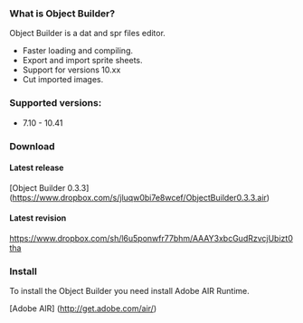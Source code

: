 ### What is Object Builder?

Object Builder is a dat and spr files editor.

* Faster loading and compiling.
* Export and import sprite sheets.
* Support for versions 10.xx
* Cut imported images.

### Supported versions:

* 7.10 - 10.41

### Download

#### Latest release

[Object Builder 0.3.3] (https://www.dropbox.com/s/jluqw0bi7e8wcef/ObjectBuilder0.3.3.air)

#### Latest revision
https://www.dropbox.com/sh/l6u5ponwfr77bhm/AAAY3xbcGudRzvcjUbizt0tha

### Install 

To install the Object Builder you need install Adobe AIR Runtime.

[Adobe AIR] (http://get.adobe.com/air/)
